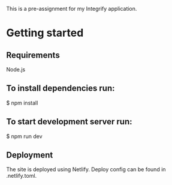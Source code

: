 
This is a pre-assignment for my Integrify application.

# Getting started

## Requirements
Node.js

## To install dependencies run:
$ npm install

## To start development server run:
$ npm run dev


## Deployment
The site is deployed using Netlify. Deploy config can be found in .netlify.toml.


